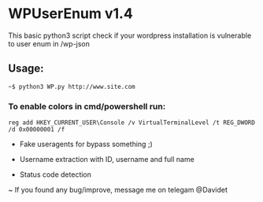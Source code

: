 # WPUserEnum v1.4
This basic python3 script check if your wordpress installation is vulnerable to user enum in /wp-json
## Usage:
````~$ python3 WP.py http://www.site.com````

### To enable colors in cmd/powershell run:
````reg add HKEY_CURRENT_USER\Console /v VirtualTerminalLevel /t REG_DWORD /d 0x00000001 /f````

- Fake useragents for bypass something ;)

- Username extraction with ID, username and full name

- Status code detection

~ If you found any bug/improve, message me on telegam @Davidet

